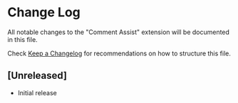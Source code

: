 # Change Log

All notable changes to the "Comment Assist" extension will be documented in this file.

Check [Keep a Changelog](http://keepachangelog.com/) for recommendations on how to structure this file.

## [Unreleased]

- Initial release